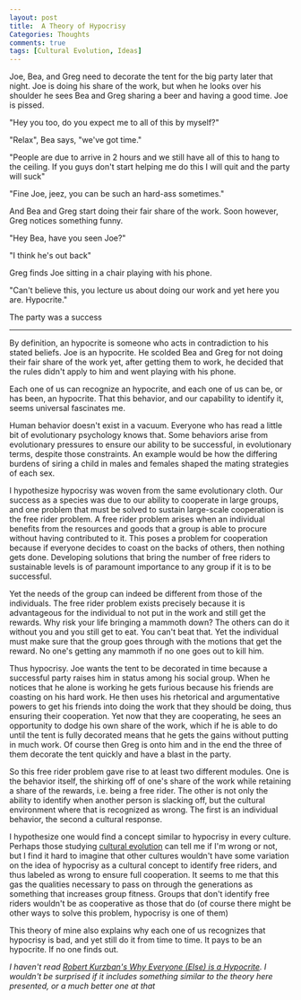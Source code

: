```yaml
---
layout: post
title:  A Theory of Hypocrisy
Categories: Thoughts
comments: true
tags: [Cultural Evolution, Ideas]
---
```


Joe, Bea, and Greg need to decorate the tent for the big party later that night. Joe is doing his share of the work, but when he looks over his shoulder he sees Bea and Greg sharing a beer and having a good time. Joe is pissed.

"Hey you too, do you expect me to all of this by myself?"

"Relax", Bea says, "we've got time."

"People are due to arrive in 2 hours and we still have all of this to hang to the ceiling. If you guys don't start helping me do this I will quit and the party will suck"

"Fine Joe, jeez, you can be such an hard-ass sometimes."

And Bea and Greg start doing their fair share of the work. Soon however, Greg notices something funny.

"Hey Bea, have you seen Joe?"

"I think he's out back"

Greg finds Joe sitting in a chair playing with his phone.

"Can't believe this, you lecture us about doing our work and yet here you are. Hypocrite."

The party was a success

-------

By definition, an hypocrite is someone who acts in contradiction to his stated beliefs. Joe is an hypocrite. He scolded Bea and Greg for not doing their fair share of the work yet, after getting them to work, he decided that the rules didn't apply to him and went playing with his phone.

Each one of us can recognize an hypocrite, and each one of us can be, or has been, an hypocrite. That this behavior, and our capability to identify it, seems universal fascinates me.

Human behavior doesn't exist in a vacuum. Everyone who has read a little bit of evolutionary psychology knows that. Some behaviors arise from evolutionary pressures to ensure our ability to be successful, in evolutionary terms, despite those constraints. An example would be how the differing burdens of siring a child in males and females shaped the mating strategies of each sex.

I hypothesize hypocrisy was woven from the same evolutionary cloth. Our success as a species was due to our ability to cooperate in large groups, and one problem that must be solved to sustain large-scale cooperation is the free rider problem. A free rider problem arises when an individual benefits from the resources and goods that a group is able to procure without having contributed to it. This poses a problem for cooperation because if everyone decides to coast on the backs of others, then nothing gets done. Developing solutions that bring the number of free riders to sustainable levels is of paramount importance to any group if it is to be successful.

Yet the needs of the group can indeed be different from those of the individuals. The free rider problem exists precisely because it is advantageous for the individual to not put in the work and still get the rewards. Why risk your life bringing a mammoth down? The others can do it without you and you still get to eat. You can't beat that. Yet the individual must make sure that the group goes through with the motions that get the reward. No one's getting any mammoth if no one goes out to kill him.

Thus hypocrisy. Joe wants the tent to be decorated in time because a successful party raises him in status among his social group. When he notices that he alone is working he gets furious because his friends are coasting on his hard work. He then uses his rhetorical and argumentative powers to get his friends into doing the work that they should be doing, thus ensuring their cooperation. Yet now that they are cooperating, he sees an opportunity to dodge his own share of the work, which if he is able to do until the tent is fully decorated means that he gets the gains without putting in much work. Of course then Greg is onto him and in the end the three of them decorate the tent quickly and have a blast in the party.

So this free rider problem gave rise to at least two different modules. One is the behavior itself, the shirking off of one's share of the work while retaining a share of the rewards, i.e. being a free rider. The other is not only the ability to identify when another person is slacking off, but the cultural environment where that is recognized as wrong. The first is an individual behavior, the second a cultural response.

I hypothesize one would find a concept similar to hypocrisy in every culture. Perhaps those studying [cultural evolution](https://www.edge.org/conversation/joseph_henrich-how-culture-drove-human-evolution) can tell me if I'm wrong or not, but I find it hard to imagine that other cultures wouldn't have some variation on the idea of hypocrisy as a cultural concept to identify free riders, and thus labeled as wrong to ensure full cooperation. It seems to me that this gas the qualities necessary to pass on through the generations as something that increases group fitness. Groups that don't identify free riders wouldn't be as cooperative as those that do (of course there might be other ways to solve this problem, hypocrisy is one of them)

This theory of mine also explains why each one of us recognizes that hypocrisy is bad, and yet still do it from time to time. It pays to be an hypocrite. If no one finds out.    

*I haven't read [Robert Kurzban's Why Everyone (Else) is a Hypocrite](http://press.princeton.edu/titles/9271.html). I wouldn't be surprised if it includes something similar to the theory here presented, or a much better one at that*
